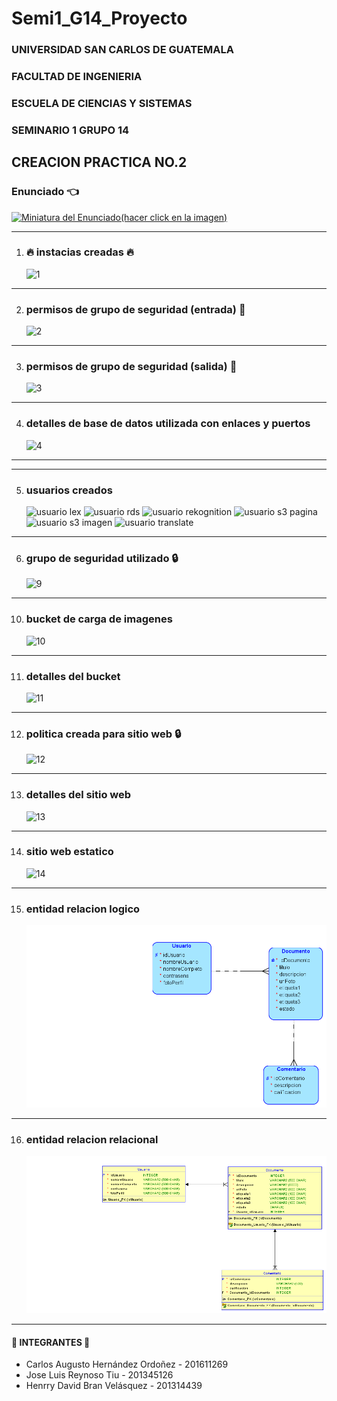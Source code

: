 # Semi1_G14_Proyecto


### UNIVERSIDAD SAN CARLOS DE GUATEMALA
### FACULTAD DE INGENIERIA
### ESCUELA DE CIENCIAS Y SISTEMAS

### SEMINARIO 1 GRUPO 14

## CREACION PRACTICA NO.2

### Enunciado :point_left:

[![Miniatura del Enunciado(hacer click en la imagen)](./Img/15.png)](./Img/[SEMI1]Practica2.pdf)

---

1. ### :fire: instacias creadas :fire:

   ![1](./Img/instancia_ec2.png)

---

2. ### permisos de grupo de seguridad (entrada) :eyes:

     ![2](./Img/seguridad_entrada.png)
---

3. ### permisos de grupo de seguridad (salida) :eyes:

     ![3](./Img/seguridad_salida.png)
---

4. ### detalles de base de datos utilizada con enlaces y puertos

     ![4](./Img/db.png)
---

---

5. ### usuarios creados 

     ![usuario lex](./Img/usuario_lex.png)
     ![usuario rds](./Img/usuario_rds.png)
     ![usuario rekognition](./Img/usuario_rekognition.png)
     ![usuario s3 pagina](./Img/usuario_s3_admin.png)
     ![usuario s3 imagen](./Img/usuario_s3_img.png)
     ![usuario translate](./Img/usuario_translate.png)
---

6. ### grupo de seguridad utilizado :lock:

     ![9](./Img/9.png)
---

10. ### bucket de carga de imagenes

     ![10](./Img/bucket_imagenes.png)
---

11. ### detalles del bucket

     ![11](./Img/11.png)
---

12. ### politica creada para sitio web :lock:

     ![12](./Img/12.png)
---

13. ### detalles del sitio web

     ![13](./Img/13.png)
---

14. ### sitio web estatico

     ![14](./Img/14.png)
---

15. ### entidad relacion logico 

     ![15](./Img/Logical.png)
---

16. ### entidad relacion relacional

     ![6](./Img/Relational_1.png)
---

####  :rotating_light: INTEGRANTES :rotating_light:

+ Carlos Augusto Hernández Ordoñez - 201611269
+ Jose Luis Reynoso Tiu - 201345126
+ Henrry David Bran Velásquez - 201314439

